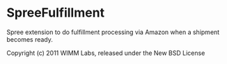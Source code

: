 SpreeFulfillment
================

Spree extension to do fulfillment processing via Amazon when a shipment becomes ready.



Copyright (c) 2011 WIMM Labs, released under the New BSD License
